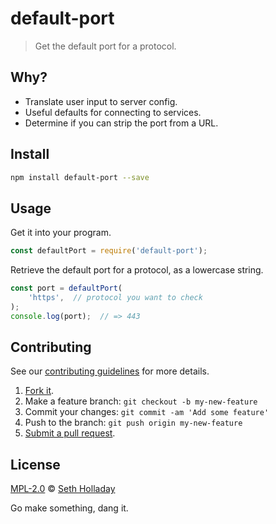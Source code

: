 # default-port

> Get the default port for a protocol.

## Why?

 - Translate user input to server config.
 - Useful defaults for connecting to services.
 - Determine if you can strip the port from a URL.

## Install

```sh
npm install default-port --save
```

## Usage

Get it into your program.

```js
const defaultPort = require('default-port');
```

Retrieve the default port for a protocol, as a lowercase string.

```js
const port = defaultPort(
    'https',  // protocol you want to check
);
console.log(port);  // => 443
```

## Contributing

See our [contributing guidelines](https://github.com/sholladay/default-port/blob/master/CONTRIBUTING.md "The guidelines for participating in this project.") for more details.

1. [Fork it](https://github.com/sholladay/default-port/fork).
2. Make a feature branch: `git checkout -b my-new-feature`
3. Commit your changes: `git commit -am 'Add some feature'`
4. Push to the branch: `git push origin my-new-feature`
5. [Submit a pull request](https://github.com/sholladay/default-port/compare "Submit code to this project for review.").

## License

[MPL-2.0](https://github.com/sholladay/default-port/blob/master/LICENSE "The license for default-port.") © [Seth Holladay](http://seth-holladay.com "Author of default-port.")

Go make something, dang it.
